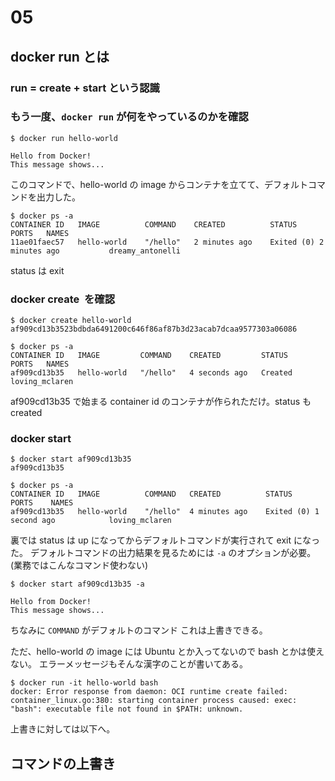 # 05

## docker run とは

### run = create + start という認識

### もう一度、`docker run` が何をやっているのかを確認

```
$ docker run hello-world

Hello from Docker!
This message shows...
```

このコマンドで、hello-world の image からコンテナを立てて、デフォルトコマンドを出力した。

```
$ docker ps -a
CONTAINER ID   IMAGE          COMMAND    CREATED          STATUS      PORTS   NAMES
11ae01faec57   hello-world    "/hello"   2 minutes ago    Exited (0) 2 minutes ago           dreamy_antonelli
```

status は exit

### docker create <image> を確認

```
$ docker create hello-world
af909cd13b3523bdbda6491200c646f86af87b3d23acab7dcaa9577303a06086

$ docker ps -a
CONTAINER ID   IMAGE         COMMAND    CREATED         STATUS    PORTS   NAMES
af909cd13b35   hello-world   "/hello"   4 seconds ago   Created           loving_mclaren
```

af909cd13b35 で始まる container id のコンテナが作られただけ。status も created

### docker start <container>

```
$ docker start af909cd13b35
af909cd13b35

$ docker ps -a
CONTAINER ID   IMAGE          COMMAND   CREATED          STATUS                    PORTS    NAMES
af909cd13b35   hello-world    "/hello"  4 minutes ago    Exited (0) 1 second ago            loving_mclaren
```

裏では status は up になってからデフォルトコマンドが実行されて exit になった。
デフォルトコマンドの出力結果を見るためには `-a` のオプションが必要。(業務ではこんなコマンド使わない)

```
$ docker start af909cd13b35 -a

Hello from Docker!
This message shows...
```

ちなみに `COMMAND` がデフォルトのコマンド
これは上書きできる。

ただ、hello-world の image には Ubuntu とか入ってないので bash とかは使えない。
エラーメッセージもそんな漢字のことが書いてある。

```
$ docker run -it hello-world bash
docker: Error response from daemon: OCI runtime create failed: container_linux.go:380: starting container process caused: exec: "bash": executable file not found in $PATH: unknown.
```

上書きに対しては以下へ。

## コマンドの上書き
